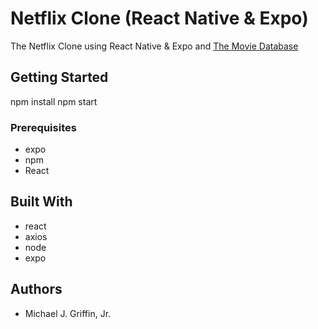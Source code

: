 # Netflix Clone (React Native & Expo)

The Netflix Clone using React Native & Expo and <a href="https://www.themoviedb.org/" target="_blank">The Movie Database</a>

## Getting Started

npm install
npm start

### Prerequisites

- expo
- npm
- React

## Built With

- react
- axios
- node
- expo

## Authors

- Michael J. Griffin, Jr.
